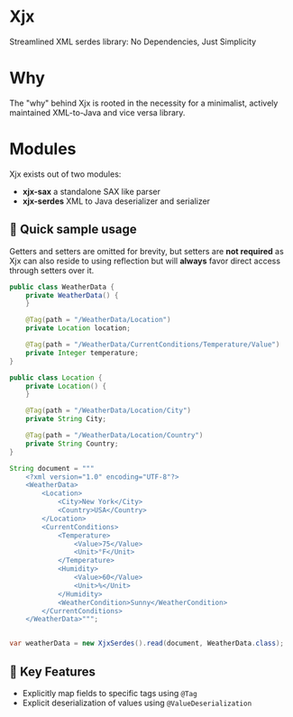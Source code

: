 # Xjx 
Streamlined XML serdes library: No Dependencies, Just Simplicity

# Why
The "why" behind Xjx is rooted in the necessity for a minimalist, actively maintained XML-to-Java and vice versa library. 

# Modules
Xjx exists out of two modules:
- **xjx-sax** a standalone SAX like parser
- **xjx-serdes** XML to Java deserializer and serializer

## 🔆 Quick sample usage
Getters and setters are omitted for brevity, 
but setters are **not required** as Xjx can also reside to using reflection
but will **always** favor direct access through setters over it.
```java
public class WeatherData {
    private WeatherData() {
    }

    @Tag(path = "/WeatherData/Location")
    private Location location;

    @Tag(path = "/WeatherData/CurrentConditions/Temperature/Value")
    private Integer temperature;
}

public class Location {
    private Location() {
    }

    @Tag(path = "/WeatherData/Location/City")
    private String City;

    @Tag(path = "/WeatherData/Location/Country")
    private String Country;
}
```

```java
String document = """
    <?xml version="1.0" encoding="UTF-8"?>
    <WeatherData>
        <Location>
            <City>New York</City>
            <Country>USA</Country>
        </Location>
        <CurrentConditions>
            <Temperature>
                <Value>75</Value>
                <Unit>°F</Unit>
            </Temperature>
            <Humidity>
                <Value>60</Value>
                <Unit>%</Unit>
            </Humidity>
            <WeatherCondition>Sunny</WeatherCondition>
        </CurrentConditions>
    </WeatherData>""";


var weatherData = new XjxSerdes().read(document, WeatherData.class);
```

## 🔑 Key Features
- Explicitly map fields to specific tags using `@Tag`
- Explicit deserialization of values using `@ValueDeserialization`

